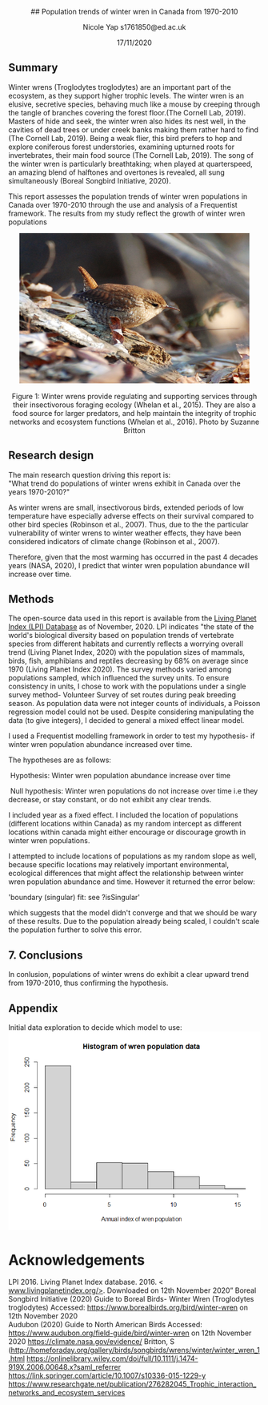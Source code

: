 <p align="center"> ## Population trends of winter wren in Canada from 1970-2010 
<p align="center"> Nicole Yap s1761850@ed.ac.uk  
 <p align="center"> 17/11/2020
</p>

## Summary

Winter wrens (Troglodytes troglodytes) are an important part of the ecosystem, as they support higher trophic levels.  The winter wren is an elusive, secretive species, behaving much like a mouse by creeping through the tangle of branches covering the forest floor.(The Cornell Lab, 2019). Masters of hide and seek, the winter wren also hides its nest well, in the cavities of dead trees or under creek banks making them rather hard to find (The Cornell Lab, 2019). Being a weak flier, this bird prefers to hop and explore coniferous forest understories, examining upturned roots for invertebrates, their main food source (The Cornell Lab, 2019). The song of the winter wren is particularly breathtaking; when played at quarterspeed, an amazing blend of halftones and overtones is revealed, all sung simultaneously (Boreal Songbird Initiative, 2020).

This report assesses the population trends of winter wren populations in Canada over 1970-2010 through the use and analysis of a Frequentist framework. The results from my study reflect the growth of winter wren populations 


<p align="center">
  <img width="460" height="300" src="https://github.com/EdDataScienceEES/challenge-3-nicolelikesharks/blob/master/Documentation/Images/winterwren_image.jpg?raw=true">
</p>

<p align="center">
  Figure 1: Winter wrens provide regulating and supporting services through their insectivorous foraging ecology (Whelan et al., 2015). They are also a food source for larger predators, and help maintain the integrity of trophic networks and ecosystem functions (Whelan et al., 2016).  Photo by Suzanne Britton 
</p>

## Research design

The main research question driving this report is:  
"What trend do populations of winter wrens exhibit in Canada over the years 1970-2010?"

As winter wrens are small, insectivorous birds, extended periods of low temperature have especially adverse effects on their survival compared to other bird species (Robinson et al., 2007). Thus, due to the the particular vulnerability of winter wrens to winter weather effects, they have been considered indicators of climate change (Robinson et al., 2007). 

Therefore, given that the most warming has occurred in the past 4 decades years (NASA, 2020), I predict that winter wren population abundance will increase over time. 

## Methods

The open-source data used in this report is available from the [Living Planet Index (LPI) Database](https://livingplanetindex.org/home/index) as of November, 2020. LPI indicates "the state of the world's biological diversity based on population trends of vertebrate species from different habitats and currently reflects a worrying overall trend (Living Planet Index, 2020) with the population sizes of mammals, birds, fish, amphibians and reptiles decreasing by 68% on average since 1970 (Living Planet Index 2020).  The survey methods varied among populations sampled, which influenced the survey units. To ensure consistency in units, I chose to work with the populations under a single survey method- Volunteer Survey of set routes during peak breeding season. As population data were not integer counts of individuals, a Poisson regression model could not be used. Despite considering manipulating  the data (to give integers), I decided to general a mixed effect linear model.  

I used a Frequentist  modelling framework in order to test my hypothesis- if winter wren population abundance increased over time. 

The hypotheses are as follows:   

​ Hypothesis: Winter wren population abundance increase over time

​ Null hypothesis: Winter wren populations do not increase over time i.e they decrease, or stay constant, or do not exhibit any clear trends.  

I included year as a fixed effect. I included the location of populations (different locations within Canada) as my random intercept as different locations within canada might either encourage or discourage  growth in  winter wren populations. 

I attempted to include locations of populations as my random slope as well, because specific locations may relatively important environmental, ecological differences that might affect the relationship between winter wren population abundance and time. However it returned the error below: 

'boundary (singular) fit: see ?isSingular'

which suggests that the model didn't converge and that we should be wary of these results. Due to the population already being scaled, I couldn't scale the population further to solve this error. 





## 7. Conclusions

In conlusion, populations of winter wrens do exhibit a clear upward trend from 1970-2010, thus confirming the hypothesis. 





## Appendix

Initial data exploration to decide which model to use: 
![basic hist](https://github.com/EdDataScienceEES/challenge-3-nicolelikesharks/blob/master/Output/basic_hist.png?raw=true)


# Acknowledgements
LPI 2016. Living Planet Index database. 2016. < www.livingplanetindex.org/>. Downloaded on 12th November 2020”
Boreal Songbird Initiative (2020) Guide to Boreal Birds- Winter Wren (Troglodytes troglodytes)
Accessed: https://www.borealbirds.org/bird/winter-wren on 12th November 2020  
Audubon (2020) Guide to North American Birds 
Accessed: https://www.audubon.org/field-guide/bird/winter-wren on 12th November 2020
https://climate.nasa.gov/evidence/
Britton, S (http://homeforaday.org/gallery/birds/songbirds/wrens/winter/winter_wren_1.html
https://onlinelibrary.wiley.com/doi/full/10.1111/j.1474-919X.2006.00648.x?saml_referrer
https://link.springer.com/article/10.1007/s10336-015-1229-y
https://www.researchgate.net/publication/276282045_Trophic_interaction_networks_and_ecosystem_services
